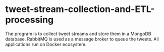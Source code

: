 # tweet-stream-collection-and-ETL-processing
The program is to collect tweet streams and store them in a MongoDB database. RabbitMQ is used as a message broker to queue the tweets. All applications run on Docker ecosystem.
